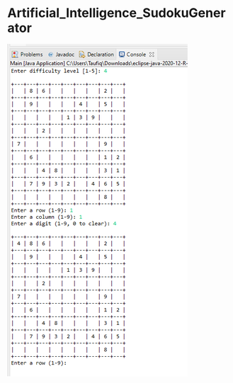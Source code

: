 # Artificial_Intelligence_SudokuGenerator

![example](https://github.com/Daniel-Taufiq/Artificial_Intelligence_SudokuGenerator/blob/main/example.PNG)

